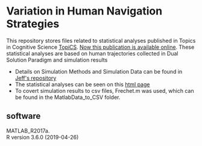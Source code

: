 # Variation in Human Navigation Strategies

This repository stores files related to statistical analyses published in Topics in Cognitive Science [TopiCS](https://onlinelibrary.wiley.com/journal/17568765). 
[Now this publication is available online](https://doi.org/10.1111/tops.12568). These statistical analyses are based on human trajectories collected in Dual Solution Paradigm and simulation results
  * Details on Simulation Methods and Simulation Data can be found in [Jeff's repository](https://github.com/jkrichma/PathPlanning)
  * The statistical analyses can be seen on this [html page](https://carolhechuanxiuyue.github.io/Variation-in-Human-Navigation-Strategies/)
  * To covert simulation results to csv files, Frechet.m was used, which can be found in the MatlabData_to_CSV folder.

## software
   MATLAB_R2017a.  
   R version 3.6.0 (2019-04-26)


